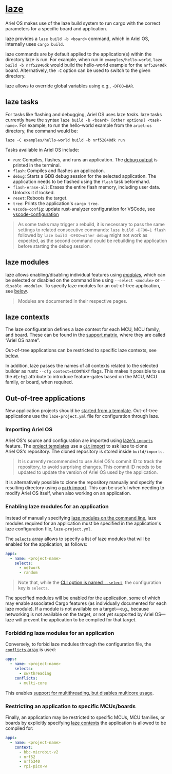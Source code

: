 # [laze]

Ariel OS makes use of the laze build system to run cargo with the
correct parameters for a specific board and application.

laze provides a `laze build -b <board>` command, which in Ariel OS, internally uses `cargo build`.

laze commands are by default applied to the application(s) within the directory laze is run.
For example, when run in `examples/hello-world`, `laze build -b nrf52840dk`
would build the hello-world example for the `nrf52840dk` board.
Alternatively, the `-C` option can be used to switch to the given directory.

laze allows to override global variables using e.g., `-DFOO=BAR`.

## laze tasks

For tasks like flashing and debugging, Ariel OS uses laze *tasks*.
laze tasks currently have the syntax `laze build -b <board> [other options] <task-name>`.
For example, to run the hello-world example from the `ariel-os` directory, the command would be:

    laze -C examples/hello-world build -b nrf52840dk run

Tasks available in Ariel OS include:

- `run`: Compiles, flashes, and runs an application. The [debug output](./debug-console.md) is printed in the terminal.
- `flash`: Compiles and flashes an application.
- `debug`: Starts a GDB debug session for the selected application.
  The application needs to be flashed using the `flash` task beforehand.
- `flash-erase-all`: Erases the entire flash memory, including user data. Unlocks it if locked.
- `reset`: Reboots the target.
- `tree`: Prints the application's `cargo tree`.
- `vscode-config`: update rust-analyzer configuration for VSCode, see [vscode-configuration](./vscode-configuration.md)

> As some tasks may trigger a rebuild, it is necessary to pass the same settings to related consecutive commands:
`laze build -DFOO=1 flash` followed by `laze build -DFOO=other debug` might not
work as expected, as the second command could be rebuilding the application
before starting the debug session.

## laze modules

laze allows enabling/disabling individual features using [*modules*](#laze-modules), which can be selected
or disabled on the command line using `--select <module>` or `--disable <module>`.
To specify laze modules for an out-of-tree application, see [below](#enabling-laze-modules-for-an-application).

> Modules are documented in their respective pages.

[laze]: https://kaspar030.github.io/laze/dev/

## laze contexts

The laze configuration defines a laze context for each MCU, MCU family, and board.
These can be found in the [support matrix](./hardware-functionality-support.html), where they are called “Ariel OS name”.

Out-of-tree applications can be restricted to specific laze contexts, see [below](#restricting-an-application-to-specific-mcusboards).

In addition, laze passes the names of all contexts related to the selected builder as rustc `--cfg context=$CONTEXT` flags.
This makes it possible to use the `#[cfg]` attribute to introduce feature-gates based on the MCU, MCU family, or board, when required.

## Out-of-tree applications

New application projects should be [started from a template](./getting-started.md#starting-an-application-project-from-a-template-repository).
Out-of-tree applications use the `laze-project.yml` file for configuration through laze.

### Importing Ariel OS

Ariel OS's source and configuration are imported using [laze's `imports`][laze-imports-book] feature.
The [project templates](./getting-started.md#starting-an-application-project-from-a-template-repository) use a [`git` import][laze-git-import-book] to ask laze to clone Ariel OS's repository.
The cloned repository is stored inside `build/imports`.

> It is currently recommended to use Ariel OS's commit ID to track the repository, to avoid surprising changes.
> This commit ID needs to be updated to update the version of Ariel OS used by the application.

It is alternatively possible to clone the repository manually and specify the resulting directory using a [`path` import][laze-path-import-book].
This can be useful when needing to modify Ariel OS itself, when also working on an application.

### Enabling laze modules for an application

Instead of manually specifying [laze modules on the command line](#laze-modules), laze modules required for an application must be specified in the application's laze configuration file, `laze-project.yml`.

The [`selects` array][laze-module-selects-book] allows to specify a list of laze modules that will be enabled for the application, as follows:

```yaml
apps:
  - name: <project-name>
    selects:
      - network
      - random
```

> Note that, while the [CLI option is named `--select`](#laze-modules), the configuration key is `selects`.

The specified modules will be enabled for the application, some of which may enable associated Cargo features (as individually documented for each laze module).
If a module is not available on a target—e.g., because networking is not available on the target, or not yet supported by Ariel OS—laze will prevent the application to be compiled for that target.

### Forbidding laze modules for an application

Conversely, to forbid laze modules through the configuration file, the [`conflicts` array][laze-module-conflicts-book] is used:

```yaml
apps:
  - name: <project-name>
    selects:
      - sw/threading
    conflicts:
      - multi-core
```

This enables [support for multithreading, but disables multicore usage](./multithreading.md#multicore-support).

### Restricting an application to specific MCUs/boards

Finally, an application may be restricted to specific MCUs, MCU families, or boards by explicitly specifying [laze contexts](#laze-contexts) the application is allowed to be compiled for:

```yaml
apps:
  - name: <project-name>
    context:
      - bbc-microbit-v2
      - nrf52
      - nrf5340
      - rpi-pico-w
```

[laze-imports-book]: https://kaspar030.github.io/laze/dev/reference/imports.html
[laze-git-import-book]: https://kaspar030.github.io/laze/dev/reference/import/git.html
[laze-path-import-book]: https://kaspar030.github.io/laze/dev/reference/import/path.html
[laze-module-selects-book]: https://kaspar030.github.io/laze/dev/reference/module/selects.html
[laze-module-conflicts-book]: https://kaspar030.github.io/laze/dev/reference/module/conflicts.html
